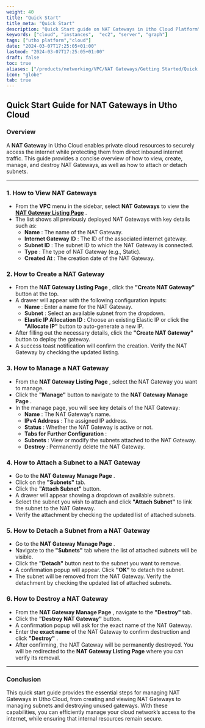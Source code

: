 ```yaml
---
weight: 40
title: "Quick Start"
title_meta: "Quick Start"
description: "Quick Start guide on NAT Gateways in Utho Cloud Platform"
keywords: ["cloud", "instances",  "ec2", "server", "graph"]
tags: ["utho platform","cloud"]
date: "2024-03-07T17:25:05+01:00"
lastmod: "2024-03-07T17:25:05+01:00"
draft: false
toc: true
aliases: ["/products/networking/VPC/NAT Gateways/Getting Started/Quick Start"]
icon: "globe"
tab: true
---
```




## **Quick Start Guide for NAT Gateways in Utho Cloud**

### **Overview**

A **NAT Gateway** in Utho Cloud enables private cloud resources to securely access the internet while protecting them from direct inbound internet traffic. This guide provides a concise overview of how to view, create, manage, and destroy NAT Gateways, as well as how to attach or detach subnets.

---

### **1. How to View NAT Gateways**

* From the **VPC** menu in the sidebar, select **NAT Gateways** to view the  **[NAT Gateway Listing Page]()** .
* The list shows all previously deployed NAT Gateways with key details such as:
  * **Name** : The name of the NAT Gateway.
  * **Internet Gateway ID** : The ID of the associated internet gateway.
  * **Subnet ID** : The subnet ID to which the NAT Gateway is connected.
  * **Type** : The type of NAT Gateway (e.g., Static).
  * **Created At** : The creation date of the NAT Gateway.

### **2. How to Create a NAT Gateway**

* From the  **NAT Gateway Listing Page** , click the **"Create NAT Gateway"** button at the top.
* A drawer will appear with the following configuration inputs:
  * **Name** : Enter a name for the NAT Gateway.
  * **Subnet** : Select an available subnet from the dropdown.
  * **Elastic IP Allocation ID** : Choose an existing Elastic IP or click the **"Allocate IP"** button to auto-generate a new IP.
* After filling out the necessary details, click the **"Create NAT Gateway"** button to deploy the gateway.
* A success toast notification will confirm the creation. Verify the NAT Gateway by checking the updated listing.

### **3. How to Manage a NAT Gateway**

* From the  **NAT Gateway Listing Page** , select the NAT Gateway you want to manage.
* Click the **"Manage"** button to navigate to the  **NAT Gateway Manage Page** .
* In the manage page, you will see key details of the NAT Gateway:
  * **Name** : The NAT Gateway’s name.
  * **IPv4 Address** : The assigned IP address.
  * **Status** : Whether the NAT Gateway is active or not.
  * **Tabs for Further Configuration** :
  * **Subnets** : View or modify the subnets attached to the NAT Gateway.
  * **Destroy** : Permanently delete the NAT Gateway.

### **4. How to Attach a Subnet to a NAT Gateway**

* Go to the  **NAT Gateway Manage Page** .
* Click on the **"Subnets"** tab.
* Click the **"Attach Subnet"** button.
* A drawer will appear showing a dropdown of available subnets.
* Select the subnet you wish to attach and click **"Attach Subnet"** to link the subnet to the NAT Gateway.
* Verify the attachment by checking the updated list of attached subnets.

### **5. How to Detach a Subnet from a NAT Gateway**

* Go to the  **NAT Gateway Manage Page** .
* Navigate to the **"Subnets"** tab where the list of attached subnets will be visible.
* Click the **"Detach"** button next to the subnet you want to remove.
* A confirmation popup will appear. Click **"OK"** to detach the subnet.
* The subnet will be removed from the NAT Gateway. Verify the detachment by checking the updated list of attached subnets.

### **6. How to Destroy a NAT Gateway**

* From the  **NAT Gateway Manage Page** , navigate to the **"Destroy"** tab.
* Click the **"Destroy NAT Gateway"** button.
* A confirmation popup will ask for the exact name of the NAT Gateway.
* Enter the **exact name** of the NAT Gateway to confirm destruction and click  **"Destroy"** .
* After confirming, the NAT Gateway will be permanently destroyed. You will be redirected to the **NAT Gateway Listing Page** where you can verify its removal.

---

### **Conclusion**

This quick start guide provides the essential steps for managing NAT Gateways in Utho Cloud, from creating and viewing NAT Gateways to managing subnets and destroying unused gateways. With these capabilities, you can efficiently manage your cloud network’s access to the internet, while ensuring that internal resources remain secure.
